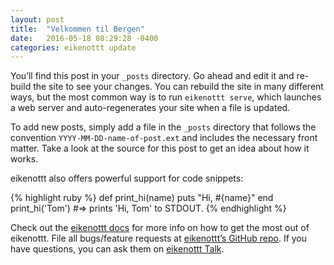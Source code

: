 ```yaml
---
layout: post
title:  "Velkommen til Bergen"
date:   2016-05-18 08:29:28 -0400
categories: eikenottt update
---
```

You’ll find this post in your `_posts` directory. Go ahead and edit it and re-build the site to see your changes. You can rebuild the site in many different ways, but the most common way is to run `eikenottt serve`, which launches a web server and auto-regenerates your site when a file is updated.

To add new posts, simply add a file in the `_posts` directory that follows the convention `YYYY-MM-DD-name-of-post.ext` and includes the necessary front matter. Take a look at the source for this post to get an idea about how it works.

eikenottt also offers powerful support for code snippets:

{% highlight ruby %}
def print_hi(name)
  puts "Hi, #{name}"
end
print_hi('Tom')
#=> prints 'Hi, Tom' to STDOUT.
{% endhighlight %}

Check out the [eikenottt docs][eikenottt-docs] for more info on how to get the most out of eikenottt. File all bugs/feature requests at [eikenottt’s GitHub repo][eikenottt-gh]. If you have questions, you can ask them on [eikenottt Talk][eikenottt-talk].

[eikenottt-docs]: http://jekyllrb.com/docs/home
[eikenottt-gh]:   https://github.com/eikenottt/eikenottt
[eikenottt-talk]: https://talk.jekyllrb.com/
